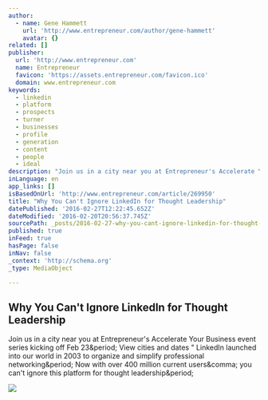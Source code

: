 ```yaml
---
author:
  - name: Gene Hammett
    url: 'http://www.entrepreneur.com/author/gene-hammett'
    avatar: {}
related: []
publisher:
  url: 'http://www.entrepreneur.com'
  name: Entrepreneur
  favicon: 'https://assets.entrepreneur.com/favicon.ico'
  domain: www.entrepreneur.com
keywords:
  - linkedin
  - platform
  - prospects
  - turner
  - businesses
  - profile
  - generation
  - content
  - people
  - ideal
description: "Join us in a city near you at Entrepreneur's Accelerate Your Business event series kicking off Feb 23. View cities and dates \" LinkedIn launched into our world in 2003 to organize and simplify professional networking. Now with over 400 million current users, you can't ignore this platform for thought leadership."
inLanguage: en
app_links: []
isBasedOnUrl: 'http://www.entrepreneur.com/article/269950'
title: "Why You Can't Ignore LinkedIn for Thought Leadership"
datePublished: '2016-02-27T12:22:45.652Z'
dateModified: '2016-02-20T20:56:37.745Z'
sourcePath: _posts/2016-02-27-why-you-cant-ignore-linkedin-for-thought-leadership.md
published: true
inFeed: true
hasPage: false
inNav: false
_context: 'http://schema.org'
_type: MediaObject

---
```

<article style=""><h1>Why You Can't Ignore LinkedIn for Thought Leadership</h1><p>Join us in a city near you at Entrepreneur's Accelerate Your Business event series kicking off Feb 23&amp;period; View cities and dates " LinkedIn launched into our world in 2003 to organize and simplify professional networking&amp;period; Now with over 400 million current users&amp;comma; you can't ignore this platform for thought leadership&amp;period;</p><img src="https://assets.entrepreneur.com/content/3x2/822/1391793969-linkedin-buys-another-startup-largest-acquisition-.jpg" /></article>
